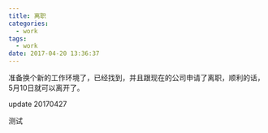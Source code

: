 ```yaml
---
title: 离职
categories:
  - work
tags:
  - work
date: 2017-04-20 13:36:37
---
```

准备换个新的工作环境了，已经找到，并且跟现在的公司申请了离职，顺利的话，5月10日就可以离开了。

update 20170427

测试